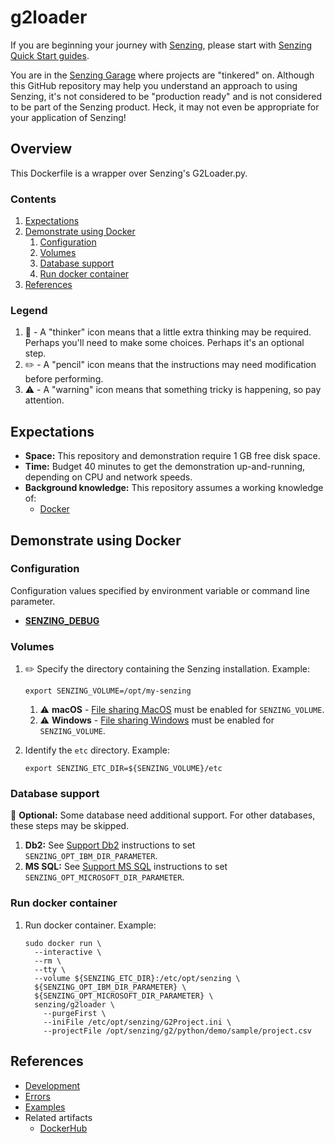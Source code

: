 # g2loader

If you are beginning your journey with [Senzing],
please start with [Senzing Quick Start guides].

You are in the [Senzing Garage] where projects are "tinkered" on.
Although this GitHub repository may help you understand an approach to using Senzing,
it's not considered to be "production ready" and is not considered to be part of the Senzing product.
Heck, it may not even be appropriate for your application of Senzing!

## Overview

This Dockerfile is a wrapper over Senzing's G2Loader.py.

### Contents

1. [Expectations]
1. [Demonstrate using Docker]
   1. [Configuration]
   1. [Volumes]
   1. [Database support]
   1. [Run docker container]
1. [References]

### Legend

1. :thinking: - A "thinker" icon means that a little extra thinking may be required.
   Perhaps you'll need to make some choices.
   Perhaps it's an optional step.
1. :pencil2: - A "pencil" icon means that the instructions may need modification before performing.
1. :warning: - A "warning" icon means that something tricky is happening, so pay attention.

## Expectations

- **Space:** This repository and demonstration require 1 GB free disk space.
- **Time:** Budget 40 minutes to get the demonstration up-and-running, depending on CPU and network speeds.
- **Background knowledge:** This repository assumes a working knowledge of:
  - [Docker]

## Demonstrate using Docker

### Configuration

Configuration values specified by environment variable or command line parameter.

- **[SENZING_DEBUG]**

### Volumes

1. :pencil2: Specify the directory containing the Senzing installation.
   Example:

   ```console
   export SENZING_VOLUME=/opt/my-senzing
   ```

   1. :warning:
      **macOS** - [File sharing MacOS] must be enabled for `SENZING_VOLUME`.
   1. :warning:
      **Windows** - [File sharing Windows] must be enabled for `SENZING_VOLUME`.

1. Identify the `etc` directory.
   Example:

   ```console
   export SENZING_ETC_DIR=${SENZING_VOLUME}/etc
   ```

### Database support

:thinking: **Optional:** Some database need additional support.
For other databases, these steps may be skipped.

1. **Db2:** See [Support Db2]
   instructions to set `SENZING_OPT_IBM_DIR_PARAMETER`.
1. **MS SQL:** See [Support MS SQL]
   instructions to set `SENZING_OPT_MICROSOFT_DIR_PARAMETER`.

### Run docker container

1. Run docker container.
   Example:

   ```console
   sudo docker run \
     --interactive \
     --rm \
     --tty \
     --volume ${SENZING_ETC_DIR}:/etc/opt/senzing \
     ${SENZING_OPT_IBM_DIR_PARAMETER} \
     ${SENZING_OPT_MICROSOFT_DIR_PARAMETER} \
     senzing/g2loader \
       --purgeFirst \
       --iniFile /etc/opt/senzing/G2Project.ini \
       --projectFile /opt/senzing/g2/python/demo/sample/project.csv
   ```

## References

- [Development](docs/development.md)
- [Errors](docs/errors.md)
- [Examples](docs/examples.md)
- Related artifacts
  - [DockerHub](https://hub.docker.com/r/senzing/g2loader)

[Configuration]: #configuration
[Database support]: #database-support
[Demonstrate using Docker]: #demonstrate-using-docker
[Development]: docs/development.md
[Docker]: https://github.com/senzing-garage/knowledge-base/blob/main/WHATIS/docker.md
[DockerHub]: https://hub.docker.com/r/senzing/g2loader
[Errors]: docs/errors.md
[Examples]: docs/examples.md
[Expectations]: #expectations
[File sharing MacOS]: https://github.com/senzing-garage/knowledge-base/blob/main/HOWTO/share-directories-with-docker.md#macos
[File sharing Windows]: https://github.com/senzing-garage/knowledge-base/blob/main/HOWTO/share-directories-with-docker.md#windows
[References]: #references
[Run docker container]: #run-docker-container
[Senzing Garage]: https://github.com/senzing-garage
[Senzing Quick Start guides]: https://docs.senzing.com/quickstart/
[SENZING_DEBUG]: https://github.com/senzing-garage/knowledge-base/blob/main/lists/environment-variables.md#senzing_debug
[Senzing]: https://senzing.com/
[Support Db2]: https://github.com/senzing-garage/knowledge-base/blob/main/HOWTO/support-db2.md
[Support MS SQL]: https://github.com/senzing-garage/knowledge-base/blob/main/HOWTO/support-mssql.md
[Volumes]: #volumes
